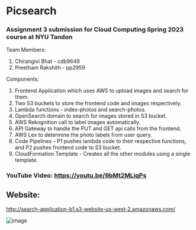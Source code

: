 # Picsearch

### Assignment 3 submission for Cloud Computing Spring 2023 course at NYU Tandon  


Team Members:
1. Chirangivi Bhat - cdb9649
2. Preetham Rakshith - pp2959


Components:
1. Frontend Application which uses AWS to upload images and search for them.
2. Two S3 buckets to store the frontend code and images respectively.
3. Lambda functions - index-photos and search-photos.
4. OpenSearch domain to search for images stored in S3 bucket.
5. AWS Rekognition call to label images automatically.
6. API Gateway to handle the PUT and GET api calls from the frontend.
7. AWS Lex to determine the photo labels from user query.
8. Code Pipelines - P1 pushes lambda code to their respective functions, and P2 pushes frontend code to S3 bucket.
9. CloudFormation Template - Creates all the other modules using a single template.
 
### YouTube Video: https://youtu.be/9bMt2MLiqPs  

## Website:
http://search-application-b1.s3-website-us-west-2.amazonaws.com/

![image](https://github.com/Chinnu1103/PicSearch/assets/32939338/19c3284a-168c-400a-8210-c61eae32e7f1)  


